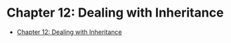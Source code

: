 # Chapter 12: Dealing with Inheritance

- [Chapter 12: Dealing with Inheritance](#chapter-12-dealing-with-inheritance)
